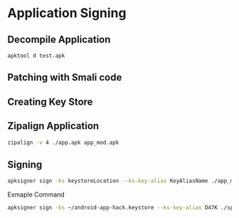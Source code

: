 # Application Signing 



## Decompile Application 

`apktool d test.apk`

## Patching with Smali code

## Creating Key Store

## Zipalign Application 
```bash
zipalign -v 4 ./app.apk app_mod.apk
```
## Signing
```bash
apksigner sign -ks keystoreLocation --ks-key-alias KeyAliasName ./app_mod.apk
```

Exmaple Command


```bash
apksigner sign -ks ~/android-app-hack.keystore --ks-key-alias D47K ./spacepeng_mod.apk
```